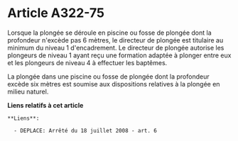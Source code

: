 # Article A322-75

Lorsque la plongée se déroule en piscine ou fosse de plongée dont la profondeur n'excède pas 6 mètres, le directeur de
plongée est titulaire au minimum du niveau 1 d'encadrement. Le directeur de plongée autorise les plongeurs de niveau 1 ayant
reçu une formation adaptée à plonger entre eux et les plongeurs de niveau 4 à effectuer les baptêmes.

La plongée dans une piscine ou fosse de plongée dont la profondeur excède six mètres est soumise aux dispositions relatives à
la plongée en milieu naturel.

**Liens relatifs à cet article**

	**Liens**:

	  - DEPLACE: Arrêté du 18 juillet 2008 - art. 6
